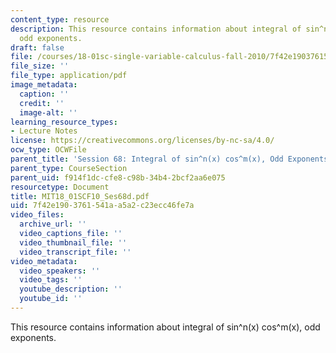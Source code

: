 ```yaml
---
content_type: resource
description: This resource contains information about integral of sin^n(x) cos^m(x),
  odd exponents.
draft: false
file: /courses/18-01sc-single-variable-calculus-fall-2010/7f42e1903761541aa5a2c23ecc46fe7a_MIT18_01SCF10_Ses68d.pdf
file_size: ''
file_type: application/pdf
image_metadata:
  caption: ''
  credit: ''
  image-alt: ''
learning_resource_types:
- Lecture Notes
license: https://creativecommons.org/licenses/by-nc-sa/4.0/
ocw_type: OCWFile
parent_title: 'Session 68: Integral of sin^n(x) cos^m(x), Odd Exponents'
parent_type: CourseSection
parent_uid: f914f1dc-cfe8-c98b-34b4-2bcf2aa6e075
resourcetype: Document
title: MIT18_01SCF10_Ses68d.pdf
uid: 7f42e190-3761-541a-a5a2-c23ecc46fe7a
video_files:
  archive_url: ''
  video_captions_file: ''
  video_thumbnail_file: ''
  video_transcript_file: ''
video_metadata:
  video_speakers: ''
  video_tags: ''
  youtube_description: ''
  youtube_id: ''
---
```

This resource contains information about integral of sin^n(x) cos^m(x), odd exponents.